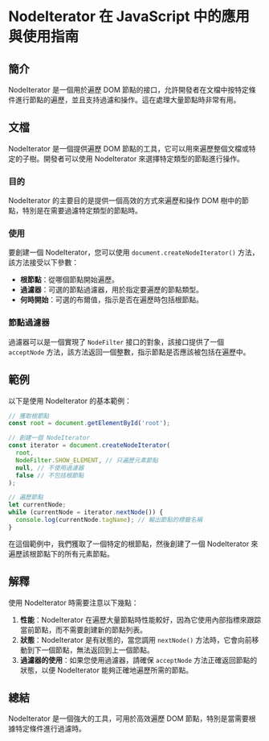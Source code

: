<!--
Meta Description: # NodeIterator 在 JavaScript 中的應用與使用指南 ## 簡介 NodeIterator 是一個用於遍歷 DOM 節點的接口，允許開發者在文檔中按特定條件進行節點的遍歷，並且支持過濾和操作。這在處理大量節點時非常有用。 ## 文檔 NodeIterator 是一個提供遍歷 D...
Meta Keywords: nodeiterator, dom, document, root, currentnode
-->

# NodeIterator 在 JavaScript 中的應用與使用指南

## 簡介
NodeIterator 是一個用於遍歷 DOM 節點的接口，允許開發者在文檔中按特定條件進行節點的遍歷，並且支持過濾和操作。這在處理大量節點時非常有用。

## 文檔
NodeIterator 是一個提供遍歷 DOM 節點的工具，它可以用來遍歷整個文檔或特定的子樹。開發者可以使用 NodeIterator 來選擇特定類型的節點進行操作。

### 目的
NodeIterator 的主要目的是提供一個高效的方式來遍歷和操作 DOM 樹中的節點，特別是在需要過濾特定類型的節點時。

### 使用
要創建一個 NodeIterator，您可以使用 `document.createNodeIterator()` 方法，該方法接受以下參數：

- **根節點**：從哪個節點開始遍歷。
- **過濾器**：可選的節點過濾器，用於指定要遍歷的節點類型。
- **何時開始**：可選的布爾值，指示是否在遍歷時包括根節點。

### 節點過濾器
過濾器可以是一個實現了 `NodeFilter` 接口的對象，該接口提供了一個 `acceptNode` 方法，該方法返回一個整數，指示節點是否應該被包括在遍歷中。

## 範例
以下是使用 NodeIterator 的基本範例：

```javascript
// 獲取根節點
const root = document.getElementById('root');

// 創建一個 NodeIterator
const iterator = document.createNodeIterator(
  root,
  NodeFilter.SHOW_ELEMENT, // 只遍歷元素節點
  null, // 不使用過濾器
  false // 不包括根節點
);

// 遍歷節點
let currentNode;
while (currentNode = iterator.nextNode()) {
  console.log(currentNode.tagName); // 輸出節點的標籤名稱
}
```

在這個範例中，我們獲取了一個特定的根節點，然後創建了一個 NodeIterator 來遍歷該根節點下的所有元素節點。

## 解釋
使用 NodeIterator 時需要注意以下幾點：

1. **性能**：NodeIterator 在遍歷大量節點時性能較好，因為它使用內部指標來跟踪當前節點，而不需要創建新的節點列表。
2. **狀態**：NodeIterator 是有狀態的，當您調用 `nextNode()` 方法時，它會向前移動到下一個節點，無法返回到上一個節點。
3. **過濾器的使用**：如果您使用過濾器，請確保 `acceptNode` 方法正確返回節點的狀態，以便 NodeIterator 能夠正確地遍歷所需的節點。

## 總結
NodeIterator 是一個強大的工具，可用於高效遍歷 DOM 節點，特別是當需要根據特定條件進行過濾時。